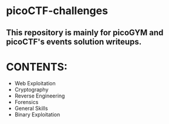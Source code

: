 # picoCTF-challenges
## This repository is mainly for picoGYM and picoCTF's events solution writeups.

# CONTENTS:

- Web Exploitation
- Cryptography
- Reverse Engineering
- Forensics
- General Skills 
- Binary Exploitation